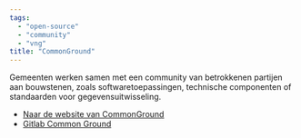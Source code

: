 ```yaml
---
tags:
  - "open-source"
  - "community"
  - "vng"
title: "CommonGround"
---
```


Gemeenten werken samen met een community van betrokkenen partijen aan bouwstenen, zoals softwaretoepassingen, technische componenten of standaarden voor gegevensuitwisseling.

- [Naar de website van CommonGround](https://commonground.nl/)
- [Gitlab Common Ground](https://gitlab.com/commonground)